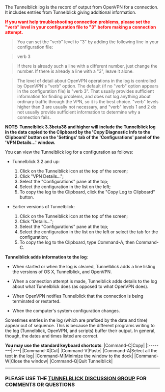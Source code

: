 The Tunnelblick log is the record of output from OpenVPN for a connection. It includes entries from Tunnelblick giving additional information.

<font color='red'><strong>If you want help troubleshooting connection problems, please set the "verb" level in your configuration file to "3" before making a connection attempt.</strong></font>

> You can set the "verb" level to "3" by adding the following line in your configuration file:

> verb 3

> If there is already such a line with a different number, just change the number. If there is already a line with a "3", leave it alone.

> The level of detail about OpenVPN operations in the log is controlled by OpenVPN's "verb" option. The default (if no "verb" option appears in the configuration file) is "verb 3". That usually provides sufficient information for finding problems, and does not log anything about ordinary traffic through the VPN, so it is the best choice. "verb" levels higher than 3 are usually not necessary, and "verb" levels 1 and 2 do not usually provide sufficient information to determine why a connection fails.

**NOTE: Tunnelblick 3.3beta38 and higher will include the Tunnelblick log in the data copied to the Clipboard by the 'Copy Diagnostic Info to the Clipboard' button on the 'Settings' tab of the 'Configurations' panel of the 'VPN Details…' window.**


You can view the Tunnelblick log for a configuration as follows:

  * Tunnelblick 3.2 and up:
    1. Click on the Tunnelblick icon at the top of the screen;
    1. Click "VPN Details…";
    1. Select the "Configurations" pane at the top;
    1. Select the configuration in the list on the left;
    1. To copy the log to the Clipboard, click the "Copy Log to Clipboard" button.

  * Earlier versions of Tunnelblick:
    1. Click on the Tunnelblick icon at the top of the screen;
    1. Click "Details…";
    1. Select the "Configurations" pane at the top;
    1. Select the configuration in the list on the left or select the tab for the configuration;
    1. To copy the log to the Clipboard, type Command-A, then Command-C.

**Tunnelblick adds information to the log**:
  * When started or when the log is cleared, Tunnelblick adds a line listing the versions of OS X, Tunnelblick, and OpenVPN.

  * When a connection attempt is made, Tunnelblick adds details to the log about what Tunnelblick does (as opposed to what OpenVPN does).

  * When OpenVPN notifies Tunnelblick that the connection is being terminated or restarted.

  * When the computer's system configuration changes.

Sometimes entries in the log (which are prefixed by the date and time) appear out of sequence. This is because the different programs writing to the log (Tunnelblick, OpenVPN, and scripts) buffer their output. In general, though, the dates and times listed are correct.

**You may use the standard keyboard shortcuts**:
|Command-C|Copy|
|:--------|:---|
|Command-X|Cut|
|Command-V|Paste|
|Command-A|Select all the text in the log|
|Command-M|Minimize the window to the dock|
|Command-W|Close the window|
|Command-Q|Quit Tunnelblick|



---


### PLEASE USE THE [TUNNELBLICK DISCUSSION GROUP](https://groups.google.com/forum/#!forum/tunnelblick-discuss) FOR COMMENTS OR QUESTIONS
